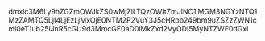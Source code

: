 dmxlc3M6Ly9hZGZmOWJkZS0wMjZlLTQzOWItZmJlNC1lMGM3NGYzNTQ1MzZAMTQ5LjI4LjEzLjMxOjE0NTM2P2VuY3J5cHRpb249bm9uZSZzZWN1cml0eT1ub25lJnR5cGU9d3MmcGF0aD0lMkZxd2VyODI5MyNTZWF0dGxl
